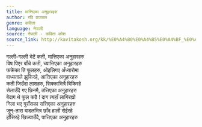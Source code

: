 ```yaml
---
title: मात्तिएका अनुहारहरु
author: रवि प्राञ्जल
genre: कविता
language: नेपाली
source: नेपाली - कविता कोश
source_link: http://kavitakosh.org/kk/%E0%A4%B0%E0%A4%B5%E0%A4%BF_%E0%A4%AA%E0%A5%8D%E0%A4%B0%E0%A4%BE%E0%A4%9E%E0%A5%8D%E0%A4%9C%E0%A4%B2
---
```


गल्ली-गल्ली भेटें कती, मात्तिएका अनुहारहरु  
विष पिएर बाँचे कती, च्यात्तिएका अनुहारहरु  
फक्रेका ति फूलहरु, ओइलिगए अँध्यारोमा  
वाध्यताले झुकिरहे, आत्तिएका अनुहारहरु  
कती जिउँदा लाशहरु, सिक्काभित्रै बिकिरहे  
सेलाउँदै गए छिनमै, तत्तिएका अनुहारहरु  
बेदाग थे फूल कठै ! दाग त्यहाँ लागिरह्यो  
निला भए गुराँसका रात्तिएका अनुहारहरु  
जून्-तारा बादलभित्र छाँद हाली रोईरहे  
हाँसिरहे खिज्याउँदै, पात्तिएका अनुहारहरु
